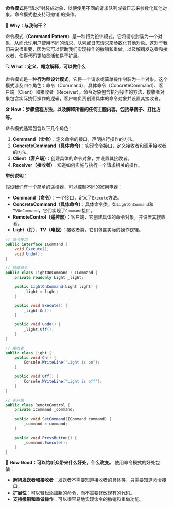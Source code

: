 ﻿**命令模式**将“请求”封装成对象，以便使用不同的请求队列或者日志来参数化其他对象。命令模式也支持可撤销
的操作。

🌟 **Why：与我何干？**

命令模式（**Command Pattern**）是一种行为设计模式，它将请求封装为一个对象，从而允许用户使用不同的请求、队列或日志请求来参数化其他对象。这对于我们来说很重要，因为它可以帮助我们实现操作的撤销和重做，以及解耦发送者和接收者，使得代码更加灵活和易于扩展。

🔍 **What：定义、概念解释，可以做什么**

命令模式是一种**行为型设计模式**，它将一个请求或简单操作封装为一个对象。这个模式涉及四个角色：命令（Command）、具体命令（ConcreteCommand）、客户端（Client）和接收者（Receiver）。命令对象包含执行操作的方法，接收者对象包含实际执行操作的逻辑，客户端负责创建具体的命令对象并设置其接收者。

🛠️ **How：步骤流程方法，以及解释所需的任何主题内容。包括举例子、打比方等。**

命令模式通常包含以下几个角色：

1. **Command（命令）**：定义命令的接口，声明执行操作的方法。
2. **ConcreteCommand（具体命令）**：实现命令接口，定义接收者和调用接收者的方法。
3. **Client（客户端）**：创建具体的命令对象，并设置其接收者。
4. **Receiver（接收者）**：知道如何实施与执行一个请求相关的操作。

**举例说明**：

假设我们有一个简单的遥控器，可以控制不同的家用电器：

- **Command（命令）**：一个接口，定义了`Execute`方法。
- **ConcreteCommand（具体命令）**：具体命令类，如`LightOnCommand`和`TVOnCommand`，它们实现了`Command`接口。
- **RemoteControl（遥控器）**：客户端，它创建具体的命令对象，并设置其接收者。
- **Light（灯）**、**TV（电视）**：接收者类，它们包含实际的操作逻辑。

```csharp
// 命令接口
public interface ICommand {
    void Execute();
    void Undo();
}

// 具体命令
public class LightOnCommand : ICommand {
    private readonly Light _light;

    public LightOnCommand(Light light) {
        _light = light;
    }

    public void Execute() {
        _light.On();
    }

    public void Undo() {
        _light.Off();
    }
}

// 接收者
public class Light {
    public void On() {
        Console.WriteLine("Light is on");
    }

    public void Off() {
        Console.WriteLine("Light is off");
    }
}

// 客户端
public class RemoteControl {
    private ICommand _command;

    public void SetCommand(ICommand command) {
        _command = command;
    }

    public void PressButton() {
        _command.Execute();
    }
}
```

🎯 **How Good：可以给听众带来什么好处，什么改变。**
使用命令模式的好处包括：

- **解耦发送者和接收者**：发送者不需要知道接收者的具体类，只需要知道命令接口。
- **扩展性**：可以轻松添加新的命令，而不需要修改现有的代码。
- **支持撤销和重做操作**：可以很容易地实现命令的撤销和重做功能。